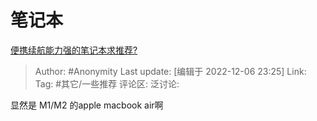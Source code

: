 # 笔记本
[便携续航能力强的笔记本求推荐?](https://www.zhihu.com/question/514751619/answer/2790249899)

> Author: #Anonymity
> Last update: [编辑于 2022-12-06 23:25]
> Link:
> Tag: #其它/一些推荐 
> 评论区:
> 泛讨论:

显然是 M1/M2 的apple macbook air啊

